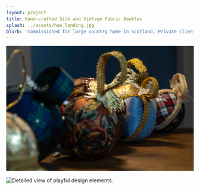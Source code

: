 ```yaml
---
layout: project
title: Hand-crafted Silk and Vintage Fabric Baubles
splash: ../assets/hae_landing.jpg
blurb: 'Commissioned for large country home in Scotland, Private Client.'
---
```

![Selection of hand-made baubles. Modern and vintage fabrics. Ethically sourced trimmings.](/assets/hae_landing.jpg)

![Detailed view of playful design elements. ](/assets/dsc07219.jpg)
